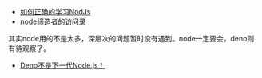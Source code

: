 * [如何正确的学习NodJs](https://yq.aliyun.com/articles/615518?spm=5176.11065265.1996646101.searchclickresult.11075aa5AEom2P)
* [node缔造者的访问录](https://mappingthejourney.com/single-post/2017/08/31/episode-8-interview-with-ryan-dahl-creator-of-nodejs/)

其实node用的不是太多，深层次的问题暂时没有遇到。node一定要会，deno则有待观察了。

* [Deno不是下一代Node.js！](https://cnodejs.org/topic/5b192d7c29e6e510415b2914)